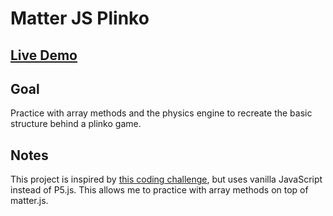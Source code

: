 # Matter JS Plinko

## [Live Demo](https://codepen.io/borntofrappe/full/QWWwOWO)

## Goal

Practice with array methods and the physics engine to recreate the basic structure behind a plinko game.

## Notes

This project is inspired by [this coding challenge](https://www.youtube.com/watch?v=KakpnfDv_f0&list=PLRqwX-V7Uu6bLh3T_4wtrmVHOrOEM1ig_&index=6), but uses vanilla JavaScript instead of P5.js. This allows me to practice with array methods on top of matter.js.
